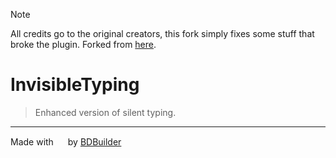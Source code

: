 > [!NOTE]  
> All credits go to the original creators, this fork simply fixes some stuff that broke the plugin. Forked from [here](https://github.com/Strencher/BetterDiscordStuff/tree/master/InvisibleTyping).

# InvisibleTyping

> Enhanced version of silent typing.
<hr/>


<span>Made with <img src="https://discord.com/assets/0483f2b648dcc986d01385062052ae1c.svg" width="15" /> by <a href="https://github.com/Kyza/bdbuilder">BDBuilder</a></span>
